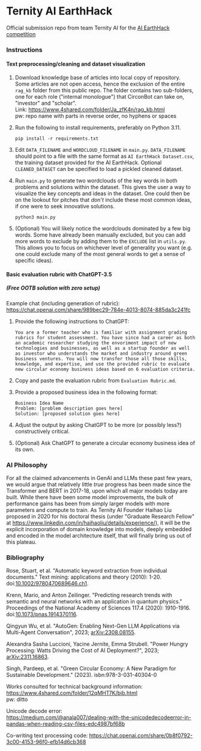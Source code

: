 # Ternity AI EarthHack
Official submission repo from team Ternity AI for the [AI EarthHack competition](genaicompetition.com)

### Instructions

#### Text preprocessing/cleaning and dataset visualization

1. Download knowledge base of articles into local copy of repository.
   Some articles are not open access, hence the exclusion of the entire `rag_kb` folder from this public repo. The folder contains two sub-folders, one for each role ("internal monologue") that CirconBot can take on, "investor" and "scholar".<br/>
   Link: https://www.4shared.com/folder/Ja_zfK4n/rag_kb.html<br/>
   pw: repo name with parts in reverse order, no hyphens or spaces

3. Run the following to install requirements, preferably on Python 3.11.

   ``` pip install -r requirements.txt ```

4. Edit `DATA_FILENAME` and `WORDCLOUD_FILENAME` in `main.py`. `DATA_FILENAME` should point to a file with the same format as `AI EarthHack Dataset.csv`, the training dataset provided for the AI EarthHack. Optional `CLEANED_DATASET` can be specified to load a pickled cleaned dataset.

5. Run `main.py` to generate two wordclouds of the key words in both problems and solutions within the dataset. This gives the user a way to visualize the key concepts and ideas in the dataset. One could then be on the lookout for pitches that _don't_ include these most common ideas, if one were to seek innovative solutions.

   ``` python3 main.py ```

6. (Optional) You will likely notice the wordclouds dominated by a few big words. Some have already been manually excluded, but you can add more words to exclude by adding them to the `EXCLUDE` list in `utils.py`. This allows you to focus on whichever level of generality you want (e.g. one could exclude many of the most general words to get a sense of specific ideas).

#### Basic evaluation rubric with ChatGPT-3.5
##### (Free OOTB solution with zero setup)

Example chat (including generation of rubric): https://chat.openai.com/share/989bec29-784e-4013-8074-885da3c241fc

1. Provide the following instructions to ChatGPT:

   ```You are a former teacher who is familiar with assignment grading rubrics for student assessment. You have since had a career as both an academic researcher studying the envoriment impact of new technologies and businesses, as well as a startup founder as well as investor who understands the market and industry around green business ventures. You will now transfer those all those skills, knowledge, and expertise, and use the provided rubric to evaluate new circular economy business ideas based on 6 evaluation criteria.```

3. Copy and paste the evaluation rubric from `Evaluation Rubric.md`.
   
4. Provide a proposed business idea in the following format:

   ```
   Business Idea Name
   Problem: [problem description goes here]
   Solution: [proposed solution goes here]
   ```
5. Adjust the output by asking ChatGPT to be more (or possibly less?) constructively critical.
   
6. (Optional) Ask ChatGPT to generate a circular economy business idea of its own.

### AI Philosophy
For all the claimed advancements in GenAI and LLMs these past few years, we would argue that relatively little _true_ progress has been made since the Transformer and BERT in 2017-18, upon which all major models today are built. While there have been some model improvements, the bulk of performance gains has been from simply larger models with more parameters and compute to train. As Ternity AI Founder Haihao Liu proposed in 2020 for his doctoral thesis (under "Graduate Research Fellow" at https://www.linkedin.com/in/haihaoliu/details/experience/), it will be the explicit incorporation of domain knowledge into models, deeply embedded and encoded in the model architecture itself, that will finally bring us out of this plateau.

### Bibliography

Rose, Stuart, et al. "Automatic keyword extraction from individual documents." Text mining: applications and theory (2010): 1-20. doi:[10.1002/9780470689646.ch1](https://doi.org/10.1002/9780470689646.ch1).

Krenn, Mario, and Anton Zeilinger. "Predicting research trends with semantic and neural networks with an application in quantum physics." Proceedings of the National Academy of Sciences 117.4 (2020): 1910-1916. doi:[10.1073/pnas.1914370116](https://doi.org/10.1073/pnas.1914370116).

Qingyun Wu, et al. "AutoGen: Enabling Next-Gen LLM Applications via Multi-Agent Conversation", 2023; [arXiv:2308.08155](https://arxiv.org/abs/2308.08155).

Alexandra Sasha Luccioni, Yacine Jernite, Emma Strubell. "Power Hungry Processing: Watts Driving the Cost of AI Deployment?", 2023; [arXiv:2311.16863](https://arxiv.org/abs/2311.16863).

Singh, Pardeep, et al. "Green Circular Economy: A New Paradigm for Sustainable Development." (2023). isbn:978-3-031-40304-0

Works consulted for technical background information:<br/>
https://www.4shared.com/folder/12qMHT7K/bib.html<br/>
pw: ditto

Unicode decode error:<br/>
https://medium.com/@anala007/dealing-with-the-unicodedecodeerror-in-pandas-when-reading-csv-files-edc4987bf68b

Co-writing text processing code:
https://chat.openai.com/share/0b8f0792-3c00-4153-96f0-efb14d6cb368
